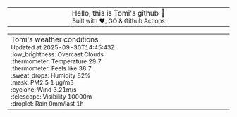 
<div align="center">
<table>
<tbody>
<td align="center">
<img width="2000" height="0"><br>
Hello, this is Tomi's github 👋<br>
<sup>Built with ❤️, GO & Github Actions</sup><br>
<img width="2000" height="0">
</td>
</tbody>
</table>
</div>
<table>
<tbody>
<td align="left">
<img width="2000" height="0"><br>
Tomi's weather conditions<br>
<sup>Updated at 2025-09-30T14:45:43Z</sup><br>
<sup>:low_brightness: Overcast Clouds</sup><br>
<sup>:thermometer: Temperature 29.7 </sup><br>
<sup>:thermometer: Feels like 36.7</sup><br>
<sup>:sweat_drops: Humidity 82%</sup><br>
<sup>:mask: PM2.5 1 μg/m3</sup><br>
<sup>:cyclone: Wind 3.21m/s </sup><br>
<sup>:telescope: Visibility 10000m </sup><br>
<sup>:droplet: Rain 0mm/last 1h </sup><br>
<img width="2000" height="0">
</td>
<td align="left">
<img width="2000" height="0"><br>
<br>
<img width="2000" height="0">
</td>
</tbody>
</table>
</div>
    